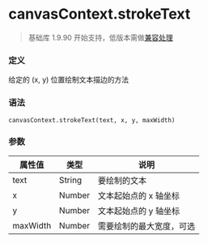 <!-- https://mp.weixin.qq.com/debug/wxadoc/dev/api/canvas/stroke-text.html -->

canvasContext.strokeText
========================

> 基础库 1.9.90 开始支持，低版本需做[兼容处理](https://mp.weixin.qq.com/debug/wxadoc/dev/framework/compatibility.html)

### 定义

给定的 (x, y) 位置绘制文本描边的方法

### 语法

    canvasContext.strokeText(text, x, y, maxWidth)
    

### 参数

  属性值     |  类型     |  说明           
-------------|-----------|-----------------
  text       |  String   |  要绘制的文本   
  x          |  Number   |文本起始点的 x 轴坐标
  y          |  Number   |文本起始点的 y 轴坐标
  maxWidth   |  Number   |需要绘制的最大宽度，可选
